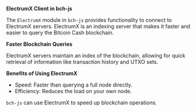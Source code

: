 **ElectrumX Client in bch-js**

The `ElectrumX` module in `bch-js` provides functionality to connect to ElectrumX servers. ElectrumX is an indexing server that makes it faster and easier to query the Bitcoin Cash blockchain.

**Faster Blockchain Queries**

ElectrumX servers maintain an index of the blockchain, allowing for quick retrieval of information like transaction history and UTXO sets.

**Benefits of Using ElectrumX**

* Speed: Faster than querying a full node directly.
* Efficiency: Reduces the load on your own node.

`bch-js` can use ElectrumX to speed up blockchain operations.
